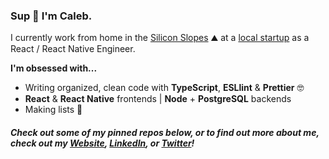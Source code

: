 ### Sup 🤙 I'm Caleb.

I currently work from home in the [Silicon Slopes](https://en.wikipedia.org/wiki/Silicon_Slopes) ⛰️ at a [local startup](https://zoowho.com/) as a React / React Native Engineer.

**I'm obsessed with...**
- Writing organized, clean code with **TypeScript**, **ESLlint** & **Prettier** 🤓
- **React** & **React Native** frontends | **Node** + **PostgreSQL** backends
- Making lists 📝

##### Check out some of my pinned repos below, or to find out more about me, check out my [Website](https://www.caleblovell.dev/), [LinkedIn](https://www.linkedin.com/in/caleblovell/), or [Twitter](https://twitter.com/Caleb__Lovell)!
